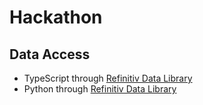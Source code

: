 # Hackathon

## Data Access

- TypeScript through [Refinitiv Data Library](https://developers.refinitiv.com/en/api-catalog/refinitiv-data-platform/refinitiv-data-library-for-typescript/quick-start)
- Python through [Refinitiv Data Library](https://developers.refinitiv.com/en/api-catalog/refinitiv-data-platform/refinitiv-data-library-for-python)